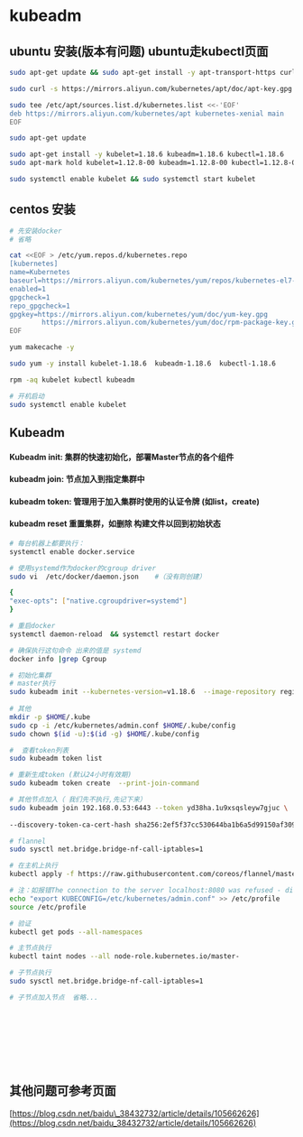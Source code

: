 # kubeadm

## ubuntu 安装\(版本有问题\)  ubuntu走kubectl页面

```bash
sudo apt-get update && sudo apt-get install -y apt-transport-https curl

sudo curl -s https://mirrors.aliyun.com/kubernetes/apt/doc/apt-key.gpg | sudo apt-key add -

sudo tee /etc/apt/sources.list.d/kubernetes.list <<-'EOF'
deb https://mirrors.aliyun.com/kubernetes/apt kubernetes-xenial main
EOF

sudo apt-get update

sudo apt-get install -y kubelet=1.18.6 kubeadm=1.18.6 kubectl=1.18.6
sudo apt-mark hold kubelet=1.12.8-00 kubeadm=1.12.8-00 kubectl=1.12.8-00

sudo systemctl enable kubelet && sudo systemctl start kubelet
```

## centos 安装

```bash
# 先安装docker
# 省略

cat <<EOF > /etc/yum.repos.d/kubernetes.repo[kubernetes]name=Kubernetesbaseurl=https://mirrors.aliyun.com/kubernetes/yum/repos/kubernetes-el7-x86_64/enabled=1gpgcheck=1repo_gpgcheck=1gpgkey=https://mirrors.aliyun.com/kubernetes/yum/doc/yum-key.gpg        https://mirrors.aliyun.com/kubernetes/yum/doc/rpm-package-key.gpgEOF

yum makecache -y

sudo yum -y install kubelet-1.18.6  kubeadm-1.18.6  kubectl-1.18.6

rpm -aq kubelet kubectl kubeadm

# 开机启动
sudo systemctl enable kubelet
```

## Kubeadm

#### Kubeadm init: 集群的快速初始化，部署Master节点的各个组件

#### kubeadm join: 节点加入到指定集群中

#### kubeadm token: 管理用于加入集群时使用的认证令牌 \(如list，create\)

#### kubeadm reset 重置集群，如删除 构建文件以回到初始状态

```bash
# 每台机器上都要执行：
systemctl enable docker.service

# 使用systemd作为docker的cgroup driver
sudo vi  /etc/docker/daemon.json    #（没有则创建）

{"exec-opts": ["native.cgroupdriver=systemd"]}

# 重启docker
systemctl daemon-reload  && systemctl restart docker

# 确保执行这句命令 出来的值是 systemd
docker info |grep Cgroup

# 初始化集群
# master执行
sudo kubeadm init --kubernetes-version=v1.18.6  --image-repository registry.aliyuncs.com/google_containers
 
# 其他
mkdir -p $HOME/.kube
sudo cp -i /etc/kubernetes/admin.conf $HOME/.kube/config
sudo chown $(id -u):$(id -g) $HOME/.kube/config

#  查看token列表 
sudo kubeadm token list

# 重新生成token (默认24小时有效期)
sudo kubeadm token create  --print-join-command

# 其他节点加入（ 我们先不执行,先记下来）
sudo kubeadm join 192.168.0.53:6443 --token yd38ha.1u9xsqsleyw7gjuc \    
--discovery-token-ca-cert-hash sha256:2ef5f37cc530644ba1b6a5d99150af309e9c5d6a16933323ee18a7732811f3c1

# flannel
sudo sysctl net.bridge.bridge-nf-call-iptables=1

# 在主机上执行
kubectl apply -f https://raw.githubusercontent.com/coreos/flannel/master/Documentation/kube-flannel.yml

# 注：如报错The connection to the server localhost:8080 was refused - did you specify the right host or port?
echo "export KUBECONFIG=/etc/kubernetes/admin.conf" >> /etc/profile
source /etc/profile

# 验证
kubectl get pods --all-namespaces

# 主节点执行
kubectl taint nodes --all node-role.kubernetes.io/master-

# 子节点执行
sudo sysctl net.bridge.bridge-nf-call-iptables=1

# 子节点加入节点  省略...





```

## 其他问题可参考页面

[https://blog.csdn.net/baidu\_38432732/article/details/105662626](https://blog.csdn.net/baidu_38432732/article/details/105662626)

